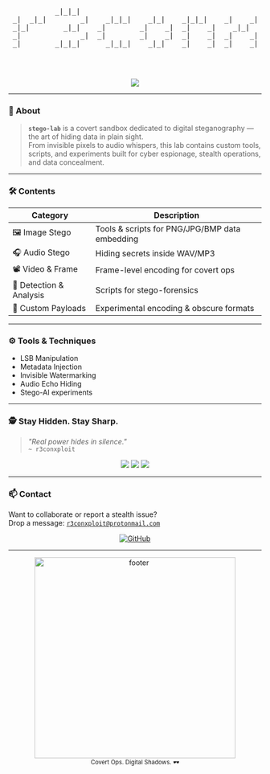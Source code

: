 <!-- START DARK MODE SNAKE HACK -->

<pre align="center">

                                                                                                   
           _|_|_|                                                      _|            _|    _|      
 _|  _|_|        _|    _|_|_|    _|_|    _|_|_|    _|    _|  _|_|_|    _|    _|_|        _|_|_|_|  
 _|_|        _|_|    _|        _|    _|  _|    _|    _|_|    _|    _|  _|  _|    _|  _|    _|      
 _|              _|  _|        _|    _|  _|    _|  _|    _|  _|    _|  _|  _|    _|  _|    _|      
 _|        _|_|_|      _|_|_|    _|_|    _|    _|  _|    _|  _|_|_|    _|    _|_|    _|      _|_|  
                                                             _|                                    
                                                             _|                                    

</pre>

<div align="center">

<img src="https://readme-typing-svg.demolab.com?font=Fira+Code&size=22&pause=1000&color=00FF88&vCenter=true&width=440&lines=Encrypted+in+Plain+Sight...;Welcome+to+Stego+Operations+Lab.;Hide+Data+Like+a+Ghost.;Steganography+is+an+Art+%F0%9F%94%AB" />

</div>

---

### 🧬 About

> **`stego-lab`** is a covert sandbox dedicated to digital steganography — the art of hiding data in plain sight.  
> From invisible pixels to audio whispers, this lab contains custom tools, scripts, and experiments built for cyber espionage, stealth operations, and data concealment.

---

### 🛠️ Contents

| Category | Description |
|----------|-------------|
| 🖼️ Image Stego | Tools & scripts for PNG/JPG/BMP data embedding |
| 🎧 Audio Stego | Hiding secrets inside WAV/MP3 |
| 📽️ Video & Frame | Frame-level encoding for covert ops |
| 🔧 Detection & Analysis | Scripts for stego-forensics |
| 🧙 Custom Payloads | Experimental encoding & obscure formats |

---

### ⚙️ Tools & Techniques

- LSB Manipulation
- Metadata Injection
- Invisible Watermarking
- Audio Echo Hiding
- Stego-AI experiments

---

### 🕵️ Stay Hidden. Stay Sharp.

> *"Real power hides in silence."*  
> <code>~ r3conxploit</code>

<p align="center">
  <img src="https://img.shields.io/badge/steganography-active-00ff88?style=for-the-badge&logo=gnubash&logoColor=white"/>
  <img src="https://img.shields.io/badge/lab-covert-black?style=for-the-badge&logo=marketo&logoColor=white"/>
  <img src="https://img.shields.io/badge/status-experimental-7f00ff?style=for-the-badge&logo=codeforces&logoColor=white"/>
</p>

---

### 📫 Contact

Want to collaborate or report a stealth issue?  
Drop a message: [`r3conxploit@protonmail.com`](mailto:r3conxploit@protonmail.com)


<p align="center">
  <a href="https://github.com/r3conxploit" target="_blank"><img src="https://img.shields.io/badge/GitHub-r3conxploit-2b3137?style=for-the-badge&logo=github" alt="GitHub"></a>
</p>

---

<div align="center">
    <img src="https://raw.githubusercontent.com/r3conxploit/assets/main/banners/stealth-footer.gif" width="400" alt="footer"/>
    <br>
    <sub>Covert Ops. Digital Shadows. 🕶️</sub>
</div>


